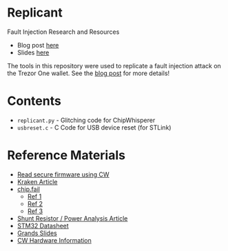 # Replicant

Fault Injection Research and Resources
* Blog post [here](https://voidstarsec.com/blog/replicant-part-1)
* Slides [here](https://wrongbaud.github.io/replicant-slides)
    
The tools in this repository were used to replicate a fault injection attack on the Trezor One wallet. See the [blog post](https://voidstarsec.com/blog/replicant-part-1) for more details!

# Contents

- ```replicant.py``` - Glitching code for ChipWhisperer
- ```usbreset.c``` - C Code for USB device reset (for STLink)

# Reference Materials

- [Read secure firmware using CW](https://prog.world/read-secure-firmware-from-stm32f1xx-flash-using-chipwhisperer/)
- [Kraken Article](https://blog.kraken.com/post/3662/kraken-identifies-critical-flaw-in-trezor-hardware-wallets/)
- [chip.fail](https://chip.fail/chipfail.pdf)
    - [Ref 1 ](https://www.usenix.org/system/files/conference/woot17/woot17-paper-obermaier.pdf)
    - [Ref 2 ](https://tches.iacr.org/index.php/TCHES/article/download/7390/6562/)
    - [Ref 3 ](http://circuitcellar.com/cc-blog/verifying-code-readout-protection-claims/)
- [Shunt Resistor / Power Analysis Article](https://research.kudelskisecurity.com/2019/10/16/power-analysis-to-the-people/)
- [STM32 Datasheet](https://www.st.com/resource/en/datasheet/cd00237391.pdf)
- [Grands Slides](http://www.grandideastudio.com/wp-content/uploads/wallet_hack_slides.pdf)
- [CW Hardware Information](https://rtfm.newae.com/Capture/ChipWhisperer-Lite/)
